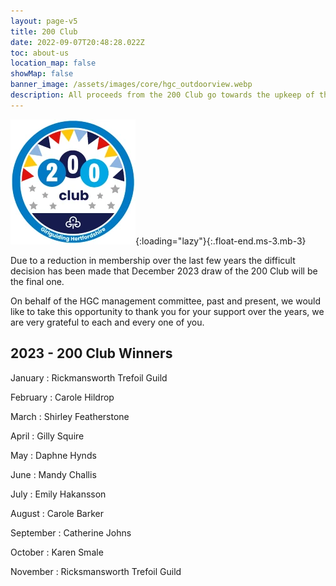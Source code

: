 ```yaml
---
layout: page-v5
title: 200 Club
date: 2022-09-07T20:48:28.022Z
toc: about-us
location_map: false
showMap: false
banner_image: /assets/images/core/hgc_outdoorview.webp
description: All proceeds from the 200 Club go towards the upkeep of the Girlguiding Hertfordshire County Centre, Cottered.
---
```

![200 club logo](/assets/images/2023/05/200-club.webp){:loading="lazy"}{:.float-end.ms-3.mb-3}

Due to a reduction in membership over the last few years the difficult decision has been made that December 2023 draw of the 200 Club will be the final one.

On behalf of the HGC management committee, past and present, we would like to take this opportunity to thank you for your support over the years, we are very grateful to each and every one of you.

## 2023 - 200 Club Winners

January
: Rickmansworth Trefoil Guild

February
: Carole Hildrop

March
: Shirley Featherstone

April
: Gilly Squire

May
: Daphne Hynds

June
: Mandy Challis

July
: Emily Hakansson

August
: Carole Barker

September
: Catherine Johns

October
: Karen Smale

November
: Ricksmansworth Trefoil Guild
